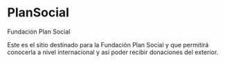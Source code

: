 # PlanSocial
Fundación Plan Social

Este es el sitio destinado para la Fundación Plan Social y que permitirá conocerla a nivel internacional y así poder recibir donaciones del exterior.

